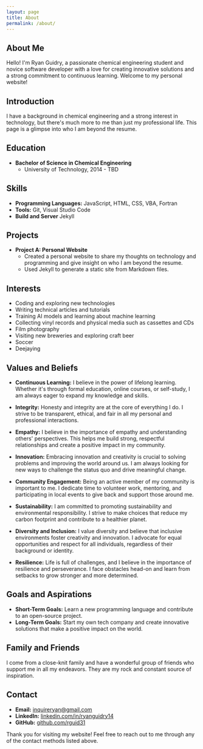 ```yaml
---
layout: page
title: About
permalink: /about/
---
```


## About Me

Hello! I'm Ryan Guidry, a passionate chemical engineering student and novice software developer with a love for creating innovative solutions and a strong commitment to continuous learning. Welcome to my personal website!

## Introduction

I have a background in chemical engineering and a strong interest in technology, but there's much more to me than just my professional life. This page is a glimpse into who I am beyond the resume.

## Education

- **Bachelor of Science in Chemical Engineering**
  - University of Technology, 2014 - TBD

## Skills

- **Programming Languages:** JavaScript, HTML, CSS, VBA, Fortran
- **Tools:** Git, Visual Studio Code
- **Build and Server** Jekyll

## Projects

- **Project A: Personal Website**
  - Created a personal website to share my thoughts on technology and programming and give insight on who I am beyond the resume.
  - Used Jekyll to generate a static site from Markdown files.

## Interests

- Coding and exploring new technologies
- Writing technical articles and tutorials
- Training AI models and learning about machine learning
- Collecting vinyl records and physical media such as cassettes and CDs
- Film photography
- Visiting new breweries and exploring craft beer
- Soccer
- Deejaying

## Values and Beliefs

- **Continuous Learning:**
  I believe in the power of lifelong learning. Whether it's through formal education, online courses, or self-study, I am always eager to expand my knowledge and skills.

- **Integrity:**
  Honesty and integrity are at the core of everything I do. I strive to be transparent, ethical, and fair in all my personal and professional interactions.

- **Empathy:**
  I believe in the importance of empathy and understanding others' perspectives. This helps me build strong, respectful relationships and create a positive impact in my community.

- **Innovation:**
  Embracing innovation and creativity is crucial to solving problems and improving the world around us. I am always looking for new ways to challenge the status quo and drive meaningful change.

- **Community Engagement:**
  Being an active member of my community is important to me. I dedicate time to volunteer work, mentoring, and participating in local events to give back and support those around me.

- **Sustainability:**
  I am committed to promoting sustainability and environmental responsibility. I strive to make choices that reduce my carbon footprint and contribute to a healthier planet.

- **Diversity and Inclusion:**
  I value diversity and believe that inclusive environments foster creativity and innovation. I advocate for equal opportunities and respect for all individuals, regardless of their background or identity.

- **Resilience:**
  Life is full of challenges, and I believe in the importance of resilience and perseverance. I face obstacles head-on and learn from setbacks to grow stronger and more determined.

## Goals and Aspirations

  - **Short-Term Goals:** Learn a new programming language and contribute to an open-source project.
  - **Long-Term Goals:** Start my own tech company and create innovative solutions that make a positive impact on the world.

## Family and Friends

  I come from a close-knit family and have a wonderful group of friends who support me in all my endeavors. They are my rock and constant source of inspiration.

## Contact

- **Email:** inquireryan@gmail.com
- **LinkedIn:** [linkedin.com/in/ryanguidry14](https://linkedin.com/in/ryanguidry14)
- **GitHub:** [github.com/rguid31](https://github.com/rguid31)

Thank you for visiting my website! Feel free to reach out to me through any of the contact methods listed above.
